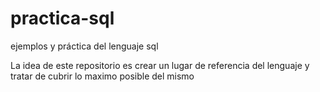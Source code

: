 # practica-sql
ejemplos y práctica del lenguaje sql 

La idea de este repositorio es crear un lugar de referencia del lenguaje y tratar de cubrir lo maximo posible del mismo
